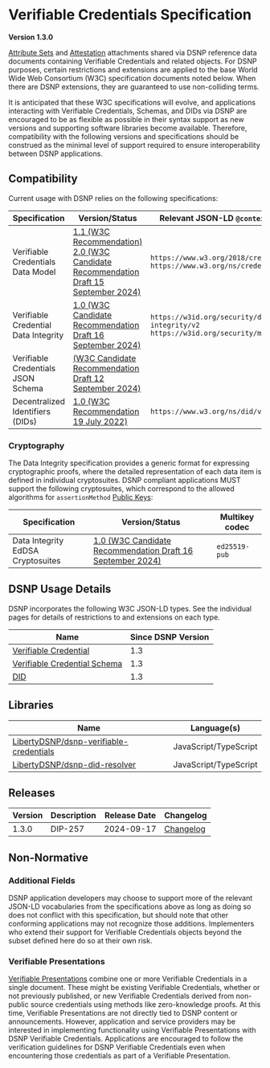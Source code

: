 # Verifiable Credentials Specification
__Version 1.3.0__

[Attribute Sets](../DSNP/AttributeSets.md) and [Attestation](../ActivityContent/Associated/Attachments.md#attestation) attachments shared via DSNP reference data documents containing Verifiable Credentials and related objects.
For DSNP purposes, certain restrictions and extensions are applied to the base World Wide Web Consortium (W3C) specification documents noted below.
When there are DSNP extensions, they are guaranteed to use non-colliding terms.

It is anticipated that these W3C specifications will evolve, and applications interacting with Verifiable Credentials, Schemas, and DIDs via DSNP are encouraged to be as flexible as possible in their syntax support as new versions and supporting software libraries become available.
Therefore, compatibility with the following versions and specifications should be construed as the minimal level of support required to ensure interoperability between DSNP applications.

## Compatibility

Current usage with DSNP relies on the following specifications:

| Specification | Version/Status | Relevant JSON-LD `@context` Values |
| --- | --- | --- |
 | Verifiable Credentials Data Model | [1.1 (W3C Recommendation)](https://www.w3.org/TR/vc-data-model-1.1)<br>[2.0 (W3C Candidate Recommendation Draft 15 September 2024)](https://www.w3.org/TR/2024/CRD-vc-data-model-2.0-20240915/) | `https://www.w3.org/2018/credentials/v1`<br>`https://www.w3.org/ns/credentials/v2` |
 | Verifiable Credential Data Integrity | [1.0 (W3C Candidate Recommendation Draft 16 September 2024)](https://www.w3.org/TR/2024/CRD-vc-data-integrity-20240916/) | `https://w3id.org/security/data-integrity/v2`<br>`https://w3id.org/security/multikey/v1` |
 | Verifiable Credentials JSON Schema | [(W3C Candidate Recommendation Draft 12 September 2024)](https://www.w3.org/TR/2023/CRD-vc-json-schema-20240912/) | |
 | Decentralized Identifiers (DIDs) | [1.0 (W3C Recommendation 19 July 2022)](https://www.w3.org/TR/2022/REC-did-core-20220719/) | `https://www.w3.org/ns/did/v1` |

### Cryptography

The Data Integrity specification provides a generic format for expressing cryptographic proofs, where the detailed representation of each data item is defined in individual cryptosuites.
DSNP compliant applications MUST support the following cryptosuites, which correspond to the allowed algorithms for `assertionMethod` [Public Keys](../DSNP/Types/PublicKey.md):

| Specification | Version/Status | Multikey codec |
| --- | --- | --- |
| Data Integrity EdDSA Cryptosuites | [1.0 (W3C Candidate Recommendation Draft 16 September 2024)](https://www.w3.org/TR/2024/CRD-vc-di-eddsa-20240924/) | `ed25519-pub` |


## DSNP Usage Details

DSNP incorporates the following W3C JSON-LD types.
See the individual pages for details of restrictions to and extensions on each type.

| Name | Since DSNP Version |
| --- | --- |
 | [Verifiable Credential](./Types/VerifiableCredential.md) | 1.3 |
 | [Verifiable Credential Schema](./Types/VerifiableCredentialSchema.md) | 1.3 |
 | [DID](./Types/DID.md) | 1.3 |

## Libraries

| Name | Language(s) |
| --- | --- |
| [LibertyDSNP/dsnp-verifiable-credentials](https://github.com/LibertyDSNP/dsnp-verifiable-credentials) | JavaScript/TypeScript |
| [LibertyDSNP/dsnp-did-resolver](https://github.com/LibertyDSNP/dsnp-did-resolver) | JavaScript/TypeScript |

<!--- Uncomment for pre-release changes and prefix the version with `pre-[next version]`
## Prerelease Changelog

- [DIP-xxx](https://github.com/LibertyDSNP/spec/issues/xxx) Name of Feature
--->

## Releases

| Version | Description | Release Date | Changelog |
| --- | --- | --- | --- |
| 1.3.0 | DIP-257 | 2024-09-17 | [Changelog](https://github.com/LibertyDSNP/spec/releases/tag/VerifiableCredentials-v1.3.0) |

## Non-Normative

### Additional Fields

DSNP application developers may choose to support more of the relevant JSON-LD vocabularies from the specifications above as long as doing so does not conflict with this specification, but should note that other conforming applications may not recognize those additions.
Implementers who extend their support for Verifiable Credentials objects beyond the subset defined here do so at their own risk.

### Verifiable Presentations

[Verifiable Presentations](https://www.w3.org/TR/vc-data-model-2.0/#verifiable-presentations) combine one or more Verifiable Credentials in a single document.
These might be existing Verifiable Credentials, whether or not previously published, or new Verifiable Credentials derived from non-public source credentials using methods like zero-knowledge proofs.
At this time, Verifiable Presentations are not directly tied to DSNP content or announcements.
However, application and service providers may be interested in implementing functionality using Verifiable Presentations with DSNP Verifiable Credentials.
Applications are encouraged to follow the verification guidelines for DSNP Verifiable Credentials even when encountering those credentials as part of a Verifiable Presentation.
